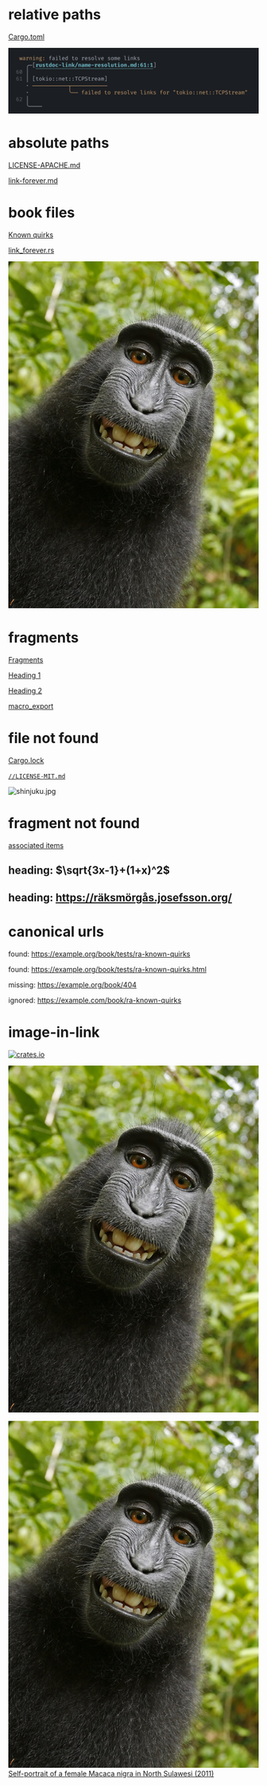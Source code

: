 # relative paths

[Cargo.toml](../../../../Cargo.toml)

![error reporting](../../../../docs/src/rustdoc-link/media/error-reporting.png)

# absolute paths

[LICENSE-APACHE.md](/LICENSE-APACHE.md)

[link-forever.md](/crates/mdbookkit/tests/tests/link-forever.md#absolute-paths)

# book files

[Known quirks](./ra-known-quirks.md)

[link_forever.rs](../link_forever.rs)

![selfie](Macaca_nigra_self-portrait_large.jpg)

# fragments

[Fragments](./link-forever.md#fragments)

[Heading 1](./link-forever.md#heading-sqrt3x-11x2)

[Heading 2](./link-forever.md#heading-httpsräksmörgåsjosefssonorg)

[macro_export](./ra-known-quirks.md#macro_export)

# file not found

[Cargo.lock](../../Cargo.lock)

[`//LICENSE-MIT.md`](//LICENSE-MIT.md)

![shinjuku.jpg](shinjuku.jpg)

# fragment not found

[associated items](../tests/ra-known-quirks.md#associated_items_on_primitive_types)

## heading: $\sqrt{3x-1}+(1+x)^2$

## heading: <https://räksmörgås.josefsson.org/>

# canonical urls

found: <https://example.org/book/tests/ra-known-quirks>

found: <https://example.org/book/tests/ra-known-quirks.html>

missing: <https://example.org/book/404>

ignored: <https://example.com/book/ra-known-quirks>

# image-in-link

[![crates.io](https://img.shields.io/crates/v/mdbookkit?style=flat-square)](https://crates.io/crates/mdbookkit)

[![selfie](/crates/mdbookkit/tests/tests/Macaca_nigra_self-portrait_large.jpg)](https://commons.wikimedia.org/wiki/File:Macaca_nigra_self-portrait_large.jpg)

[![selfie](/crates/mdbookkit/tests/tests/Macaca_nigra_self-portrait_large.jpg) <br> Self-portrait of a female Macaca nigra in North Sulawesi (2011)](/crates/mdbookkit/tests/tests/Macaca_nigra_self-portrait_large.jpg)
